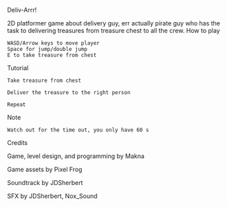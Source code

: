 Deliv-Arrr!  

2D platformer game about delivery guy, err actually pirate guy who has the task to delivering treasures from treasure chest to all the crew.
 How to play 

    WASD/Arrow keys to move player 
    Space for jump/double jump 
    E to take treasure from chest  

Tutorial

    Take treasure from chest

    Deliver the treasure to the right person

    Repeat

Note

    Watch out for the time out, you only have 60 s


Credits

Game, level design, and programming by Makna

Game assets by Pixel Frog

Soundtrack by JDSherbert

SFX by JDSherbert, Nox_Sound
